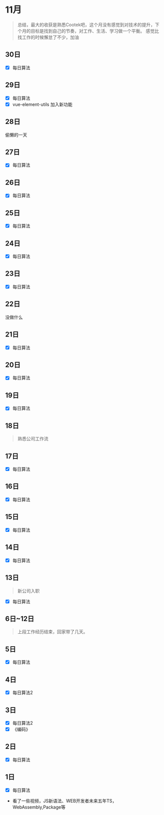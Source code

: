 # 11月

> 总结，最大的收获是熟悉Cootek吧，这个月没有感觉到对技术的提升，下个月的目标是找到自己的节奏，对工作、生活、学习做一个平衡。
 感觉比找工作的时候懈怠了不少，加油

## 30日

- [x] 每日算法

## 29日

- [x] 每日算法
- [x] vue-element-utils 加入新功能

## 28日

偷懒的一天

## 27日

- [x] 每日算法

## 26日

- [x] 每日算法

## 25日

- [x] 每日算法

## 24日

- [x] 每日算法

## 23日

- [x] 每日算法

## 22日

没做什么

## 21日

- [x] 每日算法

## 20日

- [x] 每日算法

## 19日

- [x] 每日算法

## 18日

> 熟悉公司工作流

## 17日

- [x] 每日算法

## 16日

- [x] 每日算法

## 15日

- [x] 每日算法

## 14日

- [x] 每日算法

## 13日

> 新公司入职

- [x] 每日算法

## 6日~12日

> 上段工作经历结束，回家带了几天。

## 5日

- [x] 每日算法

## 4日

- [x] 每日算法2

## 3日

- [x] 每日算法2
- [x] 《编码》

## 2日

- [x] 每日算法

## 1日

- [x] 每日算法
- 看了一些视频，JS新语法、WEB开发者未来五年TS，WebAssembly,Package等
